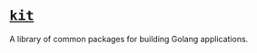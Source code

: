 # [`kit`](https://github.com/sempernow/kit "sempernow/kit @ GitHub")

A library of common packages for building Golang applications.


### &nbsp;
<!-- 

# Markdown Cheatsheet

[Markdown Cheatsheet](https://github.com/adam-p/markdown-here/wiki/Markdown-Cheatsheet "Wiki @ GitHub")


# Link @ (HTML | MD)

([HTML](file:///d:/1%20Data/IT/___.html "@ browser") | [MD](file:///d:/1%20Data/IT/___.md "___"))   


# Bookmark

- Reference
[Foo](#foo)

- Target
<a name="foo"></a>

-->

